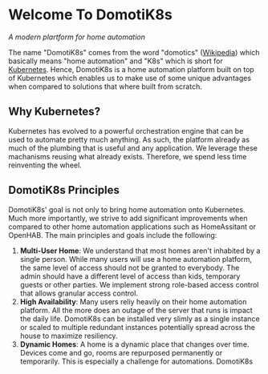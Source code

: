 # Welcome To DomotiK8s
_A modern plartform for home automation_

The name "DomotiK8s" comes from the word "domotics" ([Wikipedia](https://en.m.wiktionary.org/wiki/domotics)) which basically means "home automation" and "K8s" which is short for [Kubernetes](https://kubernetes.io). Hence, DomotiK8s is a home automation platform built on top of Kubernetes which enables us to make use of some unique advantages when compared to solutions that where built from scratch.

## Why Kubernetes?
Kubernetes has evolved to a powerful orchestration engine that can be used to automate pretty much anything. As such, the platform already as much of the plumbing that is useful and any application. We leverage these machanisms reusing what already exists. Therefore, we spend less time reinventing the wheel.

## DomotiK8s Principles
DomotiK8s' goal is not only to bring home automation onto Kubernetes. Much more importantly, we strive to add significant improvements when compared to other home automation applications such as HomeAssitant or OpenHAB. The main principles and goals include the following:

1. **Multi-User Home**: We understand that most homes aren't inhabited by a single person. While many users will use a home automation platform, the same level of access should not be granted to everybody. The admin should have a different level of access than kids, temporary guests or other parties. We implement strong role-based access control that allows granular access control.
2. **High Availability**: Many users reliy heavily on their home automation platform. All the more does an outage of the server that runs is impact the daily life. DomotiK8s can be installed very slimly as a single instance or scaled to multiple redundant instances potentially spread across the house to maximize resiliency.
3. **Dynamic Homes**: A home is a dynamic place that changes over time. Devices come and go, rooms are repurposed permanently or temporarily. This is especially a challenge for automations. DomotiK8s 
